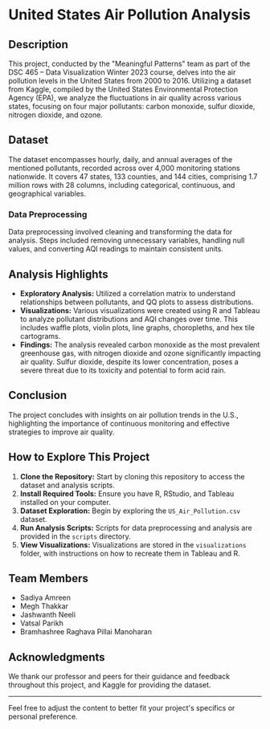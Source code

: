 # United States Air Pollution Analysis

## Description
This project, conducted by the "Meaningful Patterns" team as part of the DSC 465 – Data Visualization Winter 2023 course, delves into the air pollution levels in the United States from 2000 to 2016. Utilizing a dataset from Kaggle, compiled by the United States Environmental Protection Agency (EPA), we analyze the fluctuations in air quality across various states, focusing on four major pollutants: carbon monoxide, sulfur dioxide, nitrogen dioxide, and ozone.

## Dataset
The dataset encompasses hourly, daily, and annual averages of the mentioned pollutants, recorded across over 4,000 monitoring stations nationwide. It covers 47 states, 133 counties, and 144 cities, comprising 1.7 million rows with 28 columns, including categorical, continuous, and geographical variables.

### Data Preprocessing
Data preprocessing involved cleaning and transforming the data for analysis. Steps included removing unnecessary variables, handling null values, and converting AQI readings to maintain consistent units.

## Analysis Highlights
- **Exploratory Analysis:** Utilized a correlation matrix to understand relationships between pollutants, and QQ plots to assess distributions.
- **Visualizations:** Various visualizations were created using R and Tableau to analyze pollutant distributions and AQI changes over time. This includes waffle plots, violin plots, line graphs, choropleths, and hex tile cartograms.
- **Findings:** The analysis revealed carbon monoxide as the most prevalent greenhouse gas, with nitrogen dioxide and ozone significantly impacting air quality. Sulfur dioxide, despite its lower concentration, poses a severe threat due to its toxicity and potential to form acid rain.

## Conclusion
The project concludes with insights on air pollution trends in the U.S., highlighting the importance of continuous monitoring and effective strategies to improve air quality.

## How to Explore This Project
1. **Clone the Repository:** Start by cloning this repository to access the dataset and analysis scripts.
2. **Install Required Tools:** Ensure you have R, RStudio, and Tableau installed on your computer.
3. **Dataset Exploration:** Begin by exploring the `US_Air_Pollution.csv` dataset.
4. **Run Analysis Scripts:** Scripts for data preprocessing and analysis are provided in the `scripts` directory.
5. **View Visualizations:** Visualizations are stored in the `visualizations` folder, with instructions on how to recreate them in Tableau and R.

## Team Members
- Sadiya Amreen
- Megh Thakkar
- Jashwanth Neeli
- Vatsal Parikh
- Bramhashree Raghava Pillai Manoharan

## Acknowledgments
We thank our professor and peers for their guidance and feedback throughout this project, and Kaggle for providing the dataset.

---

Feel free to adjust the content to better fit your project's specifics or personal preference.
